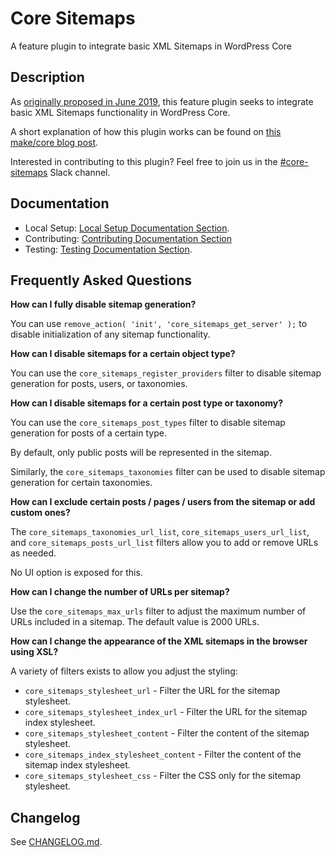 # Core Sitemaps

A feature plugin to integrate basic XML Sitemaps in WordPress Core

## Description

As [originally proposed in June 2019](https://make.wordpress.org/core/2019/06/12/xml-sitemaps-feature-project-proposal/), this feature plugin seeks to integrate basic XML Sitemaps functionality in WordPress Core.

A short explanation of how this plugin works can be found on [this make/core blog post](https://make.wordpress.org/core/2020/01/27/feature-plugin-xml-sitemaps/).

Interested in contributing to this plugin? Feel free to join us in the [#core-sitemaps](https://wordpress.slack.com/archives/CTKTGNJJW) Slack channel.

## Documentation

- Local Setup: [Local Setup Documentation Section](/docs/SETUP.md/).
- Contributing: [Contributing Documentation Section](/docs/CONTRIBUTING.md)
- Testing: [Testing Documentation Section](/docs/TESTING.md).

## Frequently Asked Questions

**How can I fully disable sitemap generation?**

You can use `remove_action( 'init', 'core_sitemaps_get_server' );` to disable initialization of any sitemap functionality.

**How can I disable sitemaps for a certain object type?**

You can use the `core_sitemaps_register_providers` filter to disable sitemap generation for posts, users, or taxonomies.

**How can I disable sitemaps for a certain post type or taxonomy?**

You can use the `core_sitemaps_post_types` filter to disable sitemap generation for posts of a certain type.

By default, only public posts will be represented in the sitemap.

Similarly, the `core_sitemaps_taxonomies` filter can be used to disable sitemap generation for certain taxonomies.

**How can I exclude certain posts / pages / users from the sitemap or add custom ones?**

The `core_sitemaps_taxonomies_url_list`, `core_sitemaps_users_url_list`, and `core_sitemaps_posts_url_list` filters allow you to add or remove URLs as needed.

No UI option is exposed for this.

**How can I change the number of URLs per sitemap?**

Use the `core_sitemaps_max_urls` filter to adjust the maximum number of URLs included in a sitemap. The default value is 2000 URLs.

**How can I change the appearance of the XML sitemaps in the browser using XSL?**

A variety of filters exists to allow you adjust the styling:

* `core_sitemaps_stylesheet_url` - Filter the URL for the sitemap stylesheet.
* `core_sitemaps_stylesheet_index_url` - Filter the URL for the sitemap index stylesheet.
* `core_sitemaps_stylesheet_content` - Filter the content of the sitemap stylesheet.
* `core_sitemaps_index_stylesheet_content` - Filter the content of the sitemap index stylesheet.
* `core_sitemaps_stylesheet_css` - Filter the CSS only for the sitemap stylesheet.

## Changelog

See [CHANGELOG.md](CHANGELOG.md).
